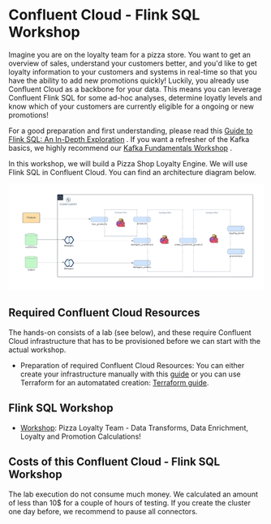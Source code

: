 # Confluent Cloud - Flink SQL Workshop
Imagine you are on the loyalty team for a pizza store. You want to get an overview of sales, understand your customers better, and you'd like to get loyalty information to your customers and systems in real-time so that you have the ability to add new promotions quickly!  Luckily, you already use Confluent Cloud as a backbone for your data. This means you can leverage Confluent Flink SQL for some ad-hoc analyses, determine loyatly levels and know which of your customers are currently eligible for a ongoing or new promotions!

For a good preparation and first understanding, please read this [Guide to Flink SQL: An In-Depth Exploration](https://www.confluent.io/blog/getting-started-with-apache-flink-sql/) . 
If you want a refresher of the Kafka basics, we highly recommend our [Kafka Fundamentals Workshop](https://www.confluent.io/resources/online-talk/fundamentals-workshop-apache-kafka-101/) .

In this workshop, we will build a Pizza Shop Loyalty Engine. We will use Flink SQL in Confluent Cloud. You can find an architecture diagram below.

![image](assets/demo-env-full.png)


## Required Confluent Cloud Resources 
The hands-on consists of a lab (see below), and these require Confluent Cloud infrastructure that has to be provisioned before we can start with the actual workshop. 

 *  Preparation of required Confluent Cloud Resources: You can either create your infrastructure manually with this [guide](prereq.md) or you can use Terraform for an automatated creation: [Terraform guide](terraform/README.md).

## Flink SQL Workshop
  *  [Workshop](workshop/README.md): Pizza Loyalty Team - Data Transforms, Data Enrichment, Loyalty and Promotion Calculations!

## Costs of this Confluent Cloud - Flink SQL Workshop
The lab execution do not consume much money. We calculated an amount of less than 10$ for a couple of hours of testing. If you create the cluster one day before, we recommend to pause all connectors.

